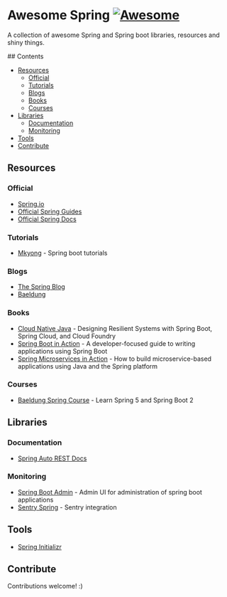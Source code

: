 # Awesome Spring [![Awesome](https://cdn.rawgit.com/sindresorhus/awesome/d7305f38d29fed78fa85652e3a63e154dd8e8829/media/badge.svg)](https://github.com/sindresorhus/awesome)

A collection of awesome Spring and Spring boot libraries, resources and shiny things.

## Contents

- [Resources](#Resources)
  - [Official](#Official)
  - [Tutorials](#Tutorials)
  - [Blogs](#Blogs)
  - [Books](#Books)
  - [Courses](#Courses)
- [Libraries](#Libraries)
  - [Documentation](#Documentation)
  - [Monitoring](#Monitoring)
- [Tools](#Tools)
- [Contribute](#Contribute)

## Resources

### Official

- [Spring.io](https://spring.io/)
- [Official Spring Guides](https://spring.io/guides)
- [Official Spring Docs](https://spring.io/projects)

### Tutorials

- [Mkyong](https://www.mkyong.com/tutorials/spring-boot-tutorials/) - Spring boot tutorials

### Blogs

- [The Spring Blog](https://spring.io/blog)
- [Baeldung](https://www.baeldung.com/category/spring/)

### Books

- [Cloud Native Java](http://shop.oreilly.com/product/0636920038252.do) - Designing Resilient Systems with Spring Boot, Spring Cloud, and Cloud Foundry
- [Spring Boot in Action](https://www.manning.com/books/spring-boot-in-action) - A developer-focused guide to writing applications using Spring Boot
- [Spring Microservices in Action](https://www.manning.com/books/spring-microservices-in-action) - How to build microservice-based applications using Java and the Spring platform

### Courses

- [Baeldung Spring Course](https://www.baeldung.com/learn-spring-course) - Learn Spring 5 and Spring Boot 2

## Libraries

### Documentation

- [Spring Auto REST Docs](https://github.com/ScaCap/spring-auto-restdocs)

### Monitoring

- [Spring Boot Admin](https://github.com/codecentric/spring-boot-admin) - Admin UI for administration of spring boot applications
- [Sentry Spring](https://github.com/getsentry/sentry-java/tree/master/sentry-spring) - Sentry integration

## Tools

- [Spring Initializr](https://start.spring.io/)

## Contribute

Contributions welcome! :)
